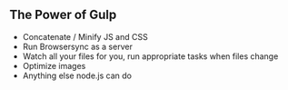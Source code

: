 ## The Power of Gulp

* Concatenate / Minify JS  and CSS
* Run Browsersync as a server
* Watch all your files for you, run appropriate tasks when files change
* Optimize images
* Anything else node.js can do
